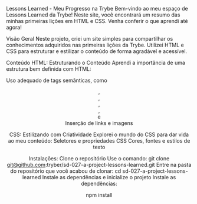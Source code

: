 
Lessons Learned - Meu Progresso na Trybe
Bem-vindo ao meu espaço de Lessons Learned da Trybe! Neste site, você encontrará um resumo das minhas primeiras lições em HTML e CSS. Venha conferir o que aprendi até agora!

Visão Geral
Neste projeto, criei um site simples para compartilhar os conhecimentos adquiridos nas primeiras lições da Trybe. Utilizei HTML e CSS para estruturar e estilizar o conteúdo de forma agradável e acessível.

Conteúdo
HTML: Estruturando o Conteúdo
Aprendi a importância de uma estrutura bem definida com HTML:

Uso adequado de tags semânticas, como <header>, <nav>, <main>, <section>, <article> e <footer>
Inserção de links e imagens

CSS: Estilizando com Criatividade
Explorei o mundo do CSS para dar vida ao meu conteúdo:
Seletores e propriedades CSS
Cores, fontes e estilos de texto

Instalações:
Clone o repositório
Use o comando: git clone git@github.com:tryber/sd-027-a-project-lessons-learned.git
Entre na pasta do repositório que você acabou de clonar:
cd sd-027-a-project-lessons-learned
Instale as dependências e inicialize o projeto
Instale as dependências:

npm install
